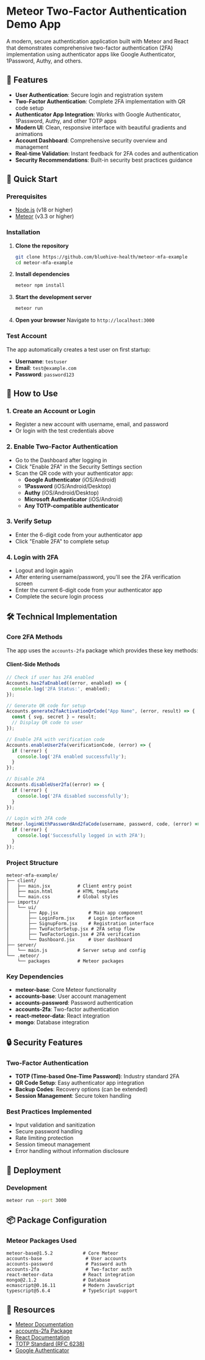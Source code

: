 # Meteor Two-Factor Authentication Demo App

A modern, secure authentication application built with Meteor and React that demonstrates comprehensive two-factor authentication (2FA) implementation using authenticator apps like Google Authenticator, 1Password, Authy, and others.

## 🔐 Features

- **User Authentication**: Secure login and registration system
- **Two-Factor Authentication**: Complete 2FA implementation with QR code setup
- **Authenticator App Integration**: Works with Google Authenticator, 1Password, Authy, and other TOTP apps
- **Modern UI**: Clean, responsive interface with beautiful gradients and animations
- **Account Dashboard**: Comprehensive security overview and management
- **Real-time Validation**: Instant feedback for 2FA codes and authentication
- **Security Recommendations**: Built-in security best practices guidance

## 🚀 Quick Start

### Prerequisites

- [Node.js](https://nodejs.org/) (v18 or higher)
- [Meteor](https://www.meteor.com/developers/install) (v3.3 or higher)

### Installation

1. **Clone the repository**
   ```bash
   git clone https://github.com/bluehive-health/meteor-mfa-example
   cd meteor-mfa-example
   ```

2. **Install dependencies**
   ```bash
   meteor npm install
   ```

3. **Start the development server**
   ```bash
   meteor run
   ```

4. **Open your browser**
   Navigate to `http://localhost:3000`

### Test Account

The app automatically creates a test user on first startup:
- **Username**: `testuser`
- **Email**: `test@example.com`
- **Password**: `password123`

## 📱 How to Use

### 1. Create an Account or Login
- Register a new account with username, email, and password
- Or login with the test credentials above

### 2. Enable Two-Factor Authentication
- Go to the Dashboard after logging in
- Click "Enable 2FA" in the Security Settings section
- Scan the QR code with your authenticator app:
  - **Google Authenticator** (iOS/Android)
  - **1Password** (iOS/Android/Desktop)
  - **Authy** (iOS/Android/Desktop)
  - **Microsoft Authenticator** (iOS/Android)
  - **Any TOTP-compatible authenticator**

### 3. Verify Setup
- Enter the 6-digit code from your authenticator app
- Click "Enable 2FA" to complete setup

### 4. Login with 2FA
- Logout and login again
- After entering username/password, you'll see the 2FA verification screen
- Enter the current 6-digit code from your authenticator app
- Complete the secure login process

## 🛠 Technical Implementation

### Core 2FA Methods

The app uses the `accounts-2fa` package which provides these key methods:

#### Client-Side Methods

```javascript
// Check if user has 2FA enabled
Accounts.has2faEnabled((error, enabled) => {
  console.log('2FA Status:', enabled);
});

// Generate QR code for setup
Accounts.generate2faActivationQrCode("App Name", (error, result) => {
  const { svg, secret } = result;
  // Display QR code to user
});

// Enable 2FA with verification code
Accounts.enableUser2fa(verificationCode, (error) => {
  if (!error) {
    console.log('2FA enabled successfully');
  }
});

// Disable 2FA
Accounts.disableUser2fa((error) => {
  if (!error) {
    console.log('2FA disabled successfully');
  }
});

// Login with 2FA code
Meteor.loginWithPasswordAnd2faCode(username, password, code, (error) => {
  if (!error) {
    console.log('Successfully logged in with 2FA');
  }
});
```

### Project Structure

```
meteor-mfa-example/
├── client/
│   ├── main.jsx          # Client entry point
│   ├── main.html         # HTML template
│   └── main.css          # Global styles
├── imports/
│   └── ui/
│       ├── App.jsx           # Main app component
│       ├── LoginForm.jsx     # Login interface
│       ├── SignupForm.jsx    # Registration interface
│       ├── TwoFactorSetup.jsx # 2FA setup flow
│       ├── TwoFactorLogin.jsx # 2FA verification
│       └── Dashboard.jsx     # User dashboard
├── server/
│   └── main.js           # Server setup and config
└── .meteor/
    └── packages          # Meteor packages
```

### Key Dependencies

- **meteor-base**: Core Meteor functionality
- **accounts-base**: User account management
- **accounts-password**: Password authentication
- **accounts-2fa**: Two-factor authentication
- **react-meteor-data**: React integration
- **mongo**: Database integration


## 🔒 Security Features

### Two-Factor Authentication
- **TOTP (Time-based One-Time Password)**: Industry standard 2FA
- **QR Code Setup**: Easy authenticator app integration
- **Backup Codes**: Recovery options (can be extended)
- **Session Management**: Secure token handling

### Best Practices Implemented
- Input validation and sanitization
- Secure password handling
- Rate limiting protection
- Session timeout management
- Error handling without information disclosure

## 🚀 Deployment

### Development
```bash
meteor run --port 3000
```

## 📦 Package Configuration

### Meteor Packages Used
```
meteor-base@1.5.2           # Core Meteor
accounts-base                # User accounts
accounts-password            # Password auth
accounts-2fa                 # Two-factor auth
react-meteor-data           # React integration
mongo@2.1.2                 # Database
ecmascript@0.16.11          # Modern JavaScript
typescript@5.6.4            # TypeScript support
```

## 📄 Resources

- [Meteor Documentation](https://docs.meteor.com/packages/accounts-2fa)
- [accounts-2fa Package](https://github.com/meteor/meteor/tree/devel/packages/accounts-2fa)
- [React Documentation](https://reactjs.org/)
- [TOTP Standard (RFC 6238)](https://tools.ietf.org/html/rfc6238)
- [Google Authenticator](https://play.google.com/store/apps/details?id=com.google.android.apps.authenticator2)
